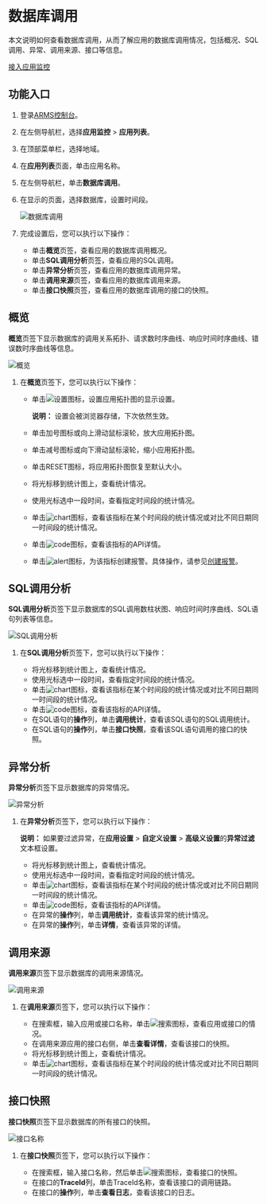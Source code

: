 # 数据库调用

本文说明如何查看数据库调用，从而了解应用的数据库调用情况，包括概况、SQL调用、异常、调用来源、接口等信息。

[接入应用监控](/cn.zh-CN/应用监控/接入应用监控/应用监控接入概述.md)

## 功能入口

1.  登录[ARMS控制台](https://arms.console.aliyun.com/#/home)。

2.  在左侧导航栏，选择**应用监控** \> **应用列表**。

3.  在顶部菜单栏，选择地域。

4.  在**应用列表**页面，单击应用名称。

5.  在左侧导航栏，单击**数据库调用**。

6.  在显示的页面，选择数据库，设置时间段。

    ![数据库调用](https://static-aliyun-doc.oss-accelerate.aliyuncs.com/assets/img/zh-CN/6055191161/p235852.png)

7.  完成设置后，您可以执行以下操作：

    -   单击**概览**页签，查看应用的数据库调用概况。
    -   单击**SQL调用分析**页签，查看应用的SQL调用。
    -   单击**异常分析**页签，查看应用的数据库调用异常。
    -   单击**调用来源**页签，查看应用的数据库调用来源。
    -   单击**接口快照**页签，查看应用的数据库调用的接口的快照。

## 概览

**概览**页签下显示数据库的调用关系拓扑、请求数时序曲线、响应时间时序曲线、错误数时序曲线等信息。

![概览](https://static-aliyun-doc.oss-accelerate.aliyuncs.com/assets/img/zh-CN/6055191161/p235853.png)

1.  在**概览**页签下，您可以执行以下操作：

    -   单击![设置](https://static-aliyun-doc.oss-accelerate.aliyuncs.com/assets/img/zh-CN/9988751161/p232147.png)图标，设置应用拓扑图的显示设置。

        **说明：** 设置会被浏览器存储，下次依然生效。

    -   单击加号图标或向上滑动鼠标滚轮，放大应用拓扑图。
    -   单击减号图标或向下滑动鼠标滚轮，缩小应用拓扑图。
    -   单击RESET图标，将应用拓扑图恢复至默认大小。
    -   将光标移到统计图上，查看统计情况。
    -   使用光标选中一段时间，查看指定时间段的统计情况。
    -   单击![chart](https://static-aliyun-doc.oss-accelerate.aliyuncs.com/assets/img/zh-CN/9617031161/p230753.png)图标，查看该指标在某个时间段的统计情况或对比不同日期同一时间段的统计情况。
    -   单击![code](https://static-aliyun-doc.oss-accelerate.aliyuncs.com/assets/img/zh-CN/7567031161/p230759.png)图标，查看该指标的API详情。
    -   单击![alert](https://static-aliyun-doc.oss-accelerate.aliyuncs.com/assets/img/zh-CN/3187751161/p231972.png)图标，为该指标创建报警。具体操作，请参见[创建报警](/cn.zh-CN/大盘和报警/创建报警.md)。

## SQL调用分析

**SQL调用分析**页签下显示数据库的SQL调用数柱状图、响应时间时序曲线、SQL语句列表等信息。

![SQL调用分析](https://static-aliyun-doc.oss-accelerate.aliyuncs.com/assets/img/zh-CN/6055191161/p236052.png)

1.  在**SQL调用分析**页签下，您可以执行以下操作：

    -   将光标移到统计图上，查看统计情况。
    -   使用光标选中一段时间，查看指定时间段的统计情况。
    -   单击![chart](https://static-aliyun-doc.oss-accelerate.aliyuncs.com/assets/img/zh-CN/9617031161/p230753.png)图标，查看该指标在某个时间段的统计情况或对比不同日期同一时间段的统计情况。
    -   单击![code](https://static-aliyun-doc.oss-accelerate.aliyuncs.com/assets/img/zh-CN/7567031161/p230759.png)图标，查看该指标的API详情。
    -   在SQL语句的**操作**列，单击**调用统计**，查看该SQL语句的SQL调用统计。
    -   在SQL语句的**操作**列，单击**接口快照**，查看该SQL语句调用的接口的快照。

## 异常分析

**异常分析**页签下显示数据库的异常情况。

![异常分析](https://static-aliyun-doc.oss-accelerate.aliyuncs.com/assets/img/zh-CN/7055191161/p236127.png)

1.  在**异常分析**页签下，您可以执行以下操作：

    **说明：** 如果要过滤异常，在**应用设置** \> **自定义设置** \> **高级义设置**的**异常过滤**文本框设置。

    -   将光标移到统计图上，查看统计情况。
    -   使用光标选中一段时间，查看指定时间段的统计情况。
    -   单击![chart](https://static-aliyun-doc.oss-accelerate.aliyuncs.com/assets/img/zh-CN/9617031161/p230753.png)图标，查看该指标在某个时间段的统计情况或对比不同日期同一时间段的统计情况。
    -   单击![code](https://static-aliyun-doc.oss-accelerate.aliyuncs.com/assets/img/zh-CN/7567031161/p230759.png)图标，查看该指标的API详情。
    -   在异常的**操作**列，单击**调用统计**，查看该异常的统计情况。
    -   在异常的**操作**列，单击**详情**，查看该异常的详情。

## 调用来源

**调用来源**页签下显示数据库的调用来源情况。

![调用来源](https://static-aliyun-doc.oss-accelerate.aliyuncs.com/assets/img/zh-CN/7055191161/p236346.png)

1.  在**调用来源**页签下，您可以执行以下操作：

    -   在搜索框，输入应用或接口名称，单击![搜索](https://static-aliyun-doc.oss-accelerate.aliyuncs.com/assets/img/zh-CN/7055191161/p236349.png)图标，查看应用或接口的情况。
    -   在调用来源应用的接口右侧，单击**查看详情**，查看该接口的快照。
    -   将光标移到统计图上，查看统计情况。
    -   单击![chart](https://static-aliyun-doc.oss-accelerate.aliyuncs.com/assets/img/zh-CN/9617031161/p230753.png)图标，查看该指标在某个时间段的统计情况或对比不同日期同一时间段的统计情况。

## 接口快照

**接口快照**页签下显示数据库的所有接口的快照。

![接口名称](https://static-aliyun-doc.oss-accelerate.aliyuncs.com/assets/img/zh-CN/7055191161/p236484.png)

1.  在**接口快照**页签下，您可以执行以下操作：

    -   在搜索框，输入接口名称，然后单击![搜索](https://static-aliyun-doc.oss-accelerate.aliyuncs.com/assets/img/zh-CN/7055191161/p236472.png)图标，查看接口的快照。
    -   在接口的**TraceId**列，单击TraceId名称，查看该接口的调用链路。
    -   在接口的**操作**列，单击**查看日志**，查看该接口的日志。

